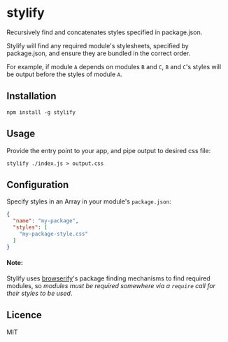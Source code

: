 # stylify

Recursively find and concatenates styles specified in package.json.

Stylify will find any required module's stylesheets, specified by
package.json, and ensure they are bundled in the correct order.

For example, if module `A` depends on modules `B` and `C`, `B` and `C`'s styles will be output
before the styles of module `A`.

## Installation

```
npm install -g stylify
```

## Usage

Provide the entry point to your app, and pipe output to desired css
file:

```
stylify ./index.js > output.css
```

## Configuration

Specify styles in an Array in your module's `package.json`:

```json
{
  "name": "my-package",
  "styles": [
    "my-package-style.css"
  ]
}
```

#### Note: 

Stylify uses [browserify](https://github.com/substack/node-browserify)'s package finding mechanisms to find required modules, so *modules must be required somewhere via a `require` call for their styles to be used*.

## Licence

MIT

